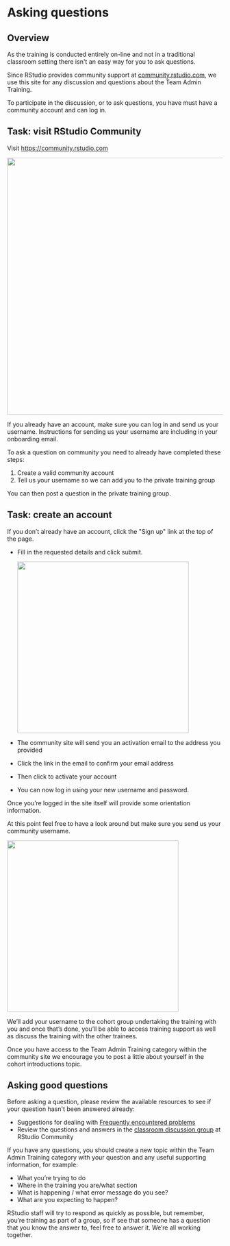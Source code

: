 
# Asking questions

## Overview

As the training is conducted entirely on-line and not in a traditional classroom setting there isn't an easy way for you to ask questions.

Since RStudio provides community support at [community.rstudio.com](https://community.rstudio.com), we use this site for any discussion and questions about the Team Admin Training.

To participate in the discussion, or to ask questions, you have must have a community account and can log in.

## Task: visit RStudio Community

Visit https://community.rstudio.com

  <img src='/images/asking-questions/community.png' width='600px' />

If you already have an account, make sure you can log in and send us your username. Instructions for sending us your username are including in your onboarding email.

To ask a question on community you need to already have completed these steps:

1. Create a valid community account
1. Tell us your username so we can add you to the private training group

You can then post a question in the private training group.

## Task: create an account

If you don’t already have an account, click the "Sign up" link at the top of the page.

* Fill in the requested details and click submit.

    <img src='/images/asking-questions/create-new-account.png' width='400px' />

* The community site will send you an activation email to the address you provided

* Click the link in the email to confirm your email address 

* Then click to activate your account

* You can now log in using your new username and password.

Once you’re logged in the site itself will provide some orientation information.

At this point feel free to have a look around but make sure you send us your community username.

  <img src='/images/asking-questions/username.png' width='400px' />

We’ll add your username to the cohort group undertaking the training with you and once that’s done, you’ll be able to access training support as well as discuss the training with the other trainees.

Once you have access to the Team Admin Training category within the community site we encourage you to post a little about yourself in the cohort introductions topic.

## Asking good questions

Before asking a question, please review the available resources to see if your question hasn't been answered already:

* Suggestions for dealing with [Frequently encountered problems](/faq)
* Review the questions and answers in the [classroom discussion group](https://community.rstudio.com/c/team-admin-training/12) at RStudio Community


If you have any questions, you should create a new topic within the Team Admin Training category with your question and any useful supporting information, for example:

* What you’re trying to do
* Where in the training you are/what section
* What is happening / what error message do you see?
* What are you expecting to happen?

RStudio staff will try to respond as quickly as possible, but remember, you’re training as part of a group, so if see that someone has a question that you know the answer to, feel free to answer it. We’re all working together.